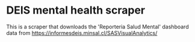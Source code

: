 # DEIS mental health scraper

This is a scraper that downloads the 'Reporteria Salud Mental' dashboard data from https://informesdeis.minsal.cl/SASVisualAnalytics/


